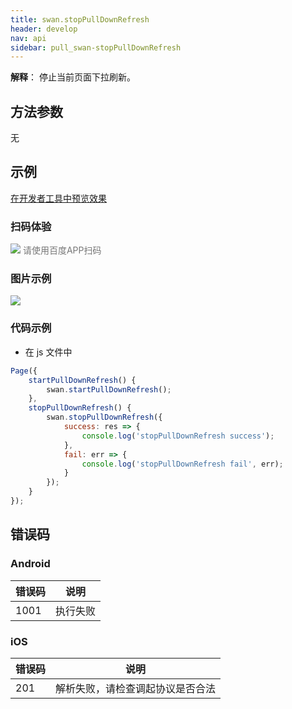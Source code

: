 ```yaml
---
title: swan.stopPullDownRefresh
header: develop
nav: api
sidebar: pull_swan-stopPullDownRefresh
---
```

 
**解释**： 停止当前页面下拉刷新。

 
## 方法参数 

无
## 示例

<a href="swanide://fragment/37955e937e5e221c983f1129861c38ae1569476821334" title="在开发者工具中预览效果" target="_self">在开发者工具中预览效果</a>

### 扫码体验

<div class='scan-code-container'>
    <img src="https://b.bdstatic.com/miniapp/assets/images/doc_demo/pullDownRefresh.png" class="demo-qrcode-image" />
    <font color=#777 12px>请使用百度APP扫码</font>
</div>

###  图片示例  
<div class="m-doc-custom-examples">
    <div class="m-doc-custom-examples-correct">
        <img src="https://b.bdstatic.com/miniapp/image/PullDownRefresh.gif">
    </div>
    <div class="m-doc-custom-examples-correct">
        <img src=" ">
    </div>
    <div class="m-doc-custom-examples-correct">
        <img src=" ">
    </div>     
</div>

### 代码示例 




* 在 js 文件中

```js
Page({
    startPullDownRefresh() {
        swan.startPullDownRefresh();
    },
    stopPullDownRefresh() {
        swan.stopPullDownRefresh({
            success: res => {
                console.log('stopPullDownRefresh success');
            },
            fail: err => {
                console.log('stopPullDownRefresh fail', err);
            }
        });
    }
});
```



##  错误码
### Android

|错误码|说明|
|--|--|
|1001|执行失败   |

### iOS

|错误码|说明|
|--|--|
|201|解析失败，请检查调起协议是否合法|
